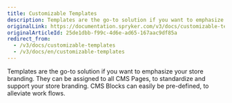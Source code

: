```yaml
---
title: Customizable Templates
description: Templates are the go-to solution if you want to emphasize your store branding.
originalLink: https://documentation.spryker.com/v3/docs/customizable-templates
originalArticleId: 25de1dbb-f99c-4d6e-ad65-167aac9df85a
redirect_from:
  - /v3/docs/customizable-templates
  - /v3/docs/en/customizable-templates
---
```


Templates are the go-to solution if you want to emphasize your store branding. They can be assigned to all CMS Pages, to standardize and support your store branding. CMS Blocks can easily be pre-defined, to alleviate work flows.
